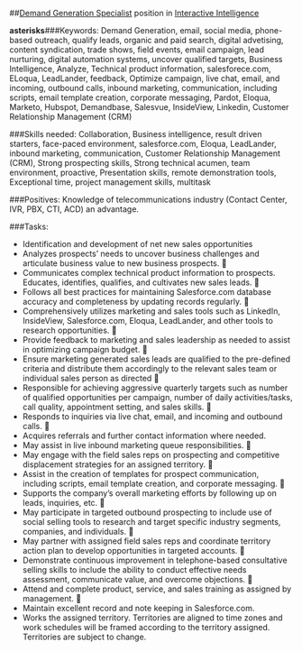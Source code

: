 ##[Demand Generation Specialist](https://www.linkedin.com/jobs2/view/99652018?trk=jobs_sj) position in [Interactive Intelligence](https://www.inin.com/)

**asterisks**###Keywords: 
Demand Generation, email, social media, phone-based outreach, qualify leads, organic and paid search, digital advetising, content syndication, trade shows, field events, email campaign, lead nurturing, digital automation systems, uncover qualified targets, Business Intelligence, Analyze, Technical product information, salesforece.com, ELoqua, LeadLander, feedback, Optimize campaign, live chat, email, and incoming, outbound calls, inbound marketing, communication, including scripts, email template creation, corporate messaging, Pardot, Eloqua, Marketo, Hubspot, Demandbase, Salesvue, InsideView, Linkedin, Customer Relationship Management (CRM)

###Skills needed: 
Collaboration, Business intelligence, result driven starters, face-paced environment, salesforce.com, Eloqua, LeadLander, inbound marketing, communication, Customer Relationship Management (CRM), Strong prospecting skills, Strong technical acumen, team environment, proactive, Presentation skills, remote demonstration tools, Exceptional time, project management skills, multitask

###Positives: 
Knowledge of telecommunications industry (Contact Center, IVR, PBX, CTI, ACD) an advantage.

###Tasks: 
- Identification and development of net new sales opportunities
- Analyzes prospects’ needs to uncover business challenges and articulate business value to new business prospects. 
- Communicates complex technical product information to prospects. Educates, identifies, qualifies, and cultivates new sales leads. 
- Follows all best practices for maintaining Salesforce.com database accuracy and completeness by updating records regularly. 
- Comprehensively utilizes marketing and sales tools such as LinkedIn, InsideView, Salesforce.com, Eloqua, LeadLander, and other tools to research opportunities. 
- Provide feedback to marketing and sales leadership as needed to assist in optimizing campaign budget. 
- Ensure marketing generated sales leads are qualified to the pre-defined criteria and distribute them accordingly to the relevant sales team or individual sales person as directed 
- Responsible for achieving aggressive quarterly targets such as number of qualified opportunities per campaign, number of daily activities/tasks, call quality, appointment setting, and sales skills. 
- Responds to inquiries via live chat, email, and incoming and outbound calls. 
- Acquires referrals and further contact information where needed.
- May assist in live inbound marketing queue responsibilities. 
- May engage with the field sales reps on prospecting and competitive displacement strategies for an assigned territory. 
- Assist in the creation of templates for prospect communication, including scripts, email template creation, and corporate messaging. 
- Supports the company’s overall marketing efforts by following up on leads, inquiries, etc. 
- May participate in targeted outbound prospecting to include use of social selling tools to research and target specific industry segments, companies, and individuals. 
- May partner with assigned field sales reps and coordinate territory action plan to develop opportunities in targeted accounts. 
- Demonstrate continuous improvement in telephone-based consultative selling skills to include the ability to conduct effective needs assessment, communicate value, and overcome objections. 
- Attend and complete product, service, and sales training as assigned by management. 
- Maintain excellent record and note keeping in Salesforce.com.
- Works the assigned territory. Territories are aligned to time zones and work schedules will be framed according to the territory assigned. Territories are subject to change.
